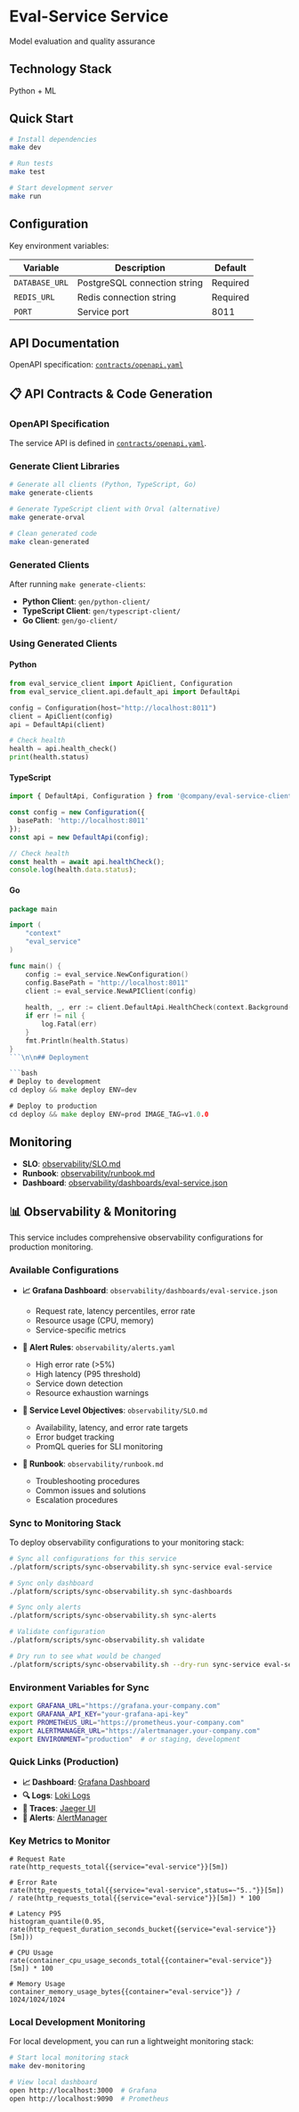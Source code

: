 # Eval-Service Service

Model evaluation and quality assurance

## Technology Stack

Python + ML

## Quick Start

```bash
# Install dependencies
make dev

# Run tests
make test

# Start development server
make run
```

## Configuration

Key environment variables:

| Variable | Description | Default |
|----------|-------------|---------|
| `DATABASE_URL` | PostgreSQL connection string | Required |
| `REDIS_URL` | Redis connection string | Required |
| `PORT` | Service port | 8011 |

## API Documentation

OpenAPI specification: [`contracts/openapi.yaml`](contracts/openapi.yaml)


## 📋 API Contracts & Code Generation

### OpenAPI Specification

The service API is defined in [`contracts/openapi.yaml`](contracts/openapi.yaml).

### Generate Client Libraries

```bash
# Generate all clients (Python, TypeScript, Go)
make generate-clients

# Generate TypeScript client with Orval (alternative)
make generate-orval

# Clean generated code
make clean-generated
```

### Generated Clients

After running `make generate-clients`:

- **Python Client**: `gen/python-client/`
- **TypeScript Client**: `gen/typescript-client/`  
- **Go Client**: `gen/go-client/`

### Using Generated Clients

#### Python
```python
from eval_service_client import ApiClient, Configuration
from eval_service_client.api.default_api import DefaultApi

config = Configuration(host="http://localhost:8011")
client = ApiClient(config)
api = DefaultApi(client)

# Check health
health = api.health_check()
print(health.status)
```

#### TypeScript
```typescript
import { DefaultApi, Configuration } from '@company/eval-service-client';

const config = new Configuration({
  basePath: 'http://localhost:8011'
});
const api = new DefaultApi(config);

// Check health
const health = await api.healthCheck();
console.log(health.data.status);
```

#### Go
```go
package main

import (
    "context"
    "eval_service"
)

func main() {
    config := eval_service.NewConfiguration()
    config.BasePath = "http://localhost:8011"
    client := eval_service.NewAPIClient(config)
    
    health, _, err := client.DefaultApi.HealthCheck(context.Background())
    if err != nil {
        log.Fatal(err)
    }
    fmt.Println(health.Status)
}
```\n\n## Deployment

```bash
# Deploy to development
cd deploy && make deploy ENV=dev

# Deploy to production
cd deploy && make deploy ENV=prod IMAGE_TAG=v1.0.0
```

## Monitoring

- **SLO**: [observability/SLO.md](observability/SLO.md)
- **Runbook**: [observability/runbook.md](observability/runbook.md)
- **Dashboard**: [observability/dashboards/eval-service.json](observability/dashboards/eval-service.json)
## 📊 Observability & Monitoring

This service includes comprehensive observability configurations for production monitoring.

### Available Configurations

- **📈 Grafana Dashboard**: `observability/dashboards/eval-service.json`
  - Request rate, latency percentiles, error rate
  - Resource usage (CPU, memory)
  - Service-specific metrics

- **🚨 Alert Rules**: `observability/alerts.yaml`
  - High error rate (>5%)
  - High latency (P95 threshold)
  - Service down detection
  - Resource exhaustion warnings

- **🎯 Service Level Objectives**: `observability/SLO.md`
  - Availability, latency, and error rate targets
  - Error budget tracking
  - PromQL queries for SLI monitoring

- **📖 Runbook**: `observability/runbook.md`
  - Troubleshooting procedures
  - Common issues and solutions
  - Escalation procedures

### Sync to Monitoring Stack

To deploy observability configurations to your monitoring stack:

```bash
# Sync all configurations for this service
./platform/scripts/sync-observability.sh sync-service eval-service

# Sync only dashboard
./platform/scripts/sync-observability.sh sync-dashboards

# Sync only alerts
./platform/scripts/sync-observability.sh sync-alerts

# Validate configuration
./platform/scripts/sync-observability.sh validate

# Dry run to see what would be changed
./platform/scripts/sync-observability.sh --dry-run sync-service eval-service
```

### Environment Variables for Sync

```bash
export GRAFANA_URL="https://grafana.your-company.com"
export GRAFANA_API_KEY="your-grafana-api-key"
export PROMETHEUS_URL="https://prometheus.your-company.com"
export ALERTMANAGER_URL="https://alertmanager.your-company.com"
export ENVIRONMENT="production"  # or staging, development
```

### Quick Links (Production)

- **📈 Dashboard**: [Grafana Dashboard](https://grafana.company.com/d/eval-service)
- **🔍 Logs**: [Loki Logs](https://grafana.company.com/explore?query={{service="eval-service"}})
- **🔎 Traces**: [Jaeger UI](https://jaeger.company.com/search?service=eval-service)
- **🚨 Alerts**: [AlertManager](https://alertmanager.company.com/#/alerts?filter={{service="eval-service"}})

### Key Metrics to Monitor

```promql
# Request Rate
rate(http_requests_total{{service="eval-service"}}[5m])

# Error Rate
rate(http_requests_total{{service="eval-service",status=~"5.."}}[5m]) / rate(http_requests_total{{service="eval-service"}}[5m]) * 100

# Latency P95
histogram_quantile(0.95, rate(http_request_duration_seconds_bucket{{service="eval-service"}}[5m]))

# CPU Usage
rate(container_cpu_usage_seconds_total{{container="eval-service"}}[5m]) * 100

# Memory Usage
container_memory_usage_bytes{{container="eval-service"}} / 1024/1024/1024
```

### Local Development Monitoring

For local development, you can run a lightweight monitoring stack:

```bash
# Start local monitoring stack
make dev-monitoring

# View local dashboard
open http://localhost:3000  # Grafana
open http://localhost:9090  # Prometheus
```